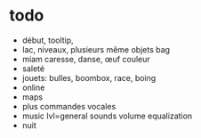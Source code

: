 # todo
- début, tooltip,
- lac, niveaux, plusieurs même objets bag
- miam caresse, danse, œuf couleur
- saleté
- jouets: bulles, boombox, race, boing
- online
- maps
- plus commandes vocales
- music lvl=general sounds volume equalization
- nuit